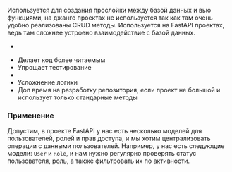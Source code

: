 Используется для создания прослойки между базой данных и вью функциями, на джанго проектах не используется так как там очень удобно реализованы CRUD методы.
Используется на FastAPI проектах, ведь там сложнее устроено взаимодействие с базой данных.

+
- Делает код более читаемым
- Упрощает тестирование
-
- Усложнение логики
- Доп время на разработку репозитория, если проект не большой и использует только стандарные методы 

### Применение
Допустим, в проекте FastAPI у нас есть несколько моделей для пользователей, ролей и прав доступа, и мы хотим централизовать операции с данными пользователей. Например, у нас есть следующие модели: `User` и `Role`, и нам нужно регулярно проверять статус пользователя, роль, а также фильтровать их по активности.

